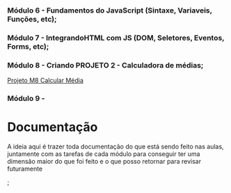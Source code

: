 <h3>Módulo 6 - Fundamentos do JavaScript (Sintaxe, Variaveis, Funções, etc);</h3>
<h3>Módulo 7 - IntegrandoHTML com JS (DOM, Seletores, Eventos, Forms, etc);</h3>
<h3>Módulo 8 - Criando PROJETO 2 - Calculadora de médias;</h3>
<a href="https://brunot-projeto-calculadora-medias.vercel.app/"> Projeto M8 Calcular Média</a>

<h3>Módulo 9 -</h3>

<h1> Documentação </h1>
<p> A ideia aqui é trazer toda documentação do que está sendo feito nas aulas, juntamente com as tarefas de cada módulo para conseguir ter uma dimensão maior do que foi feito e o que posso retornar para revisar futuramente </p> ;